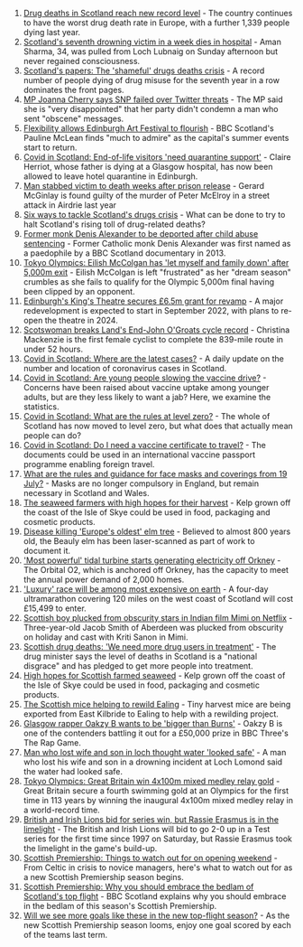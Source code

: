 1. [Drug deaths in Scotland reach new record level](https://www.bbc.co.uk/news/uk-scotland-58024296) - The country continues to have the worst drug death rate in Europe, with a further 1,339 people dying last year.
2. [Scotland's seventh drowning victim in a week dies in hospital](https://www.bbc.co.uk/news/uk-scotland-tayside-central-58026262) - Aman Sharma, 34, was pulled from Loch Lubnaig on Sunday afternoon but never regained consciousness.
3. [Scotland's papers: The 'shameful' drugs deaths crisis](https://www.bbc.co.uk/news/uk-scotland-58038975) - A record number of people dying of drug misuse for the seventh year in a row dominates the front pages.
4. [MP Joanna Cherry says SNP failed over Twitter threats](https://www.bbc.co.uk/news/uk-scotland-edinburgh-east-fife-58025872) - The MP said she is "very disappointed" that her party didn't condemn a man who sent "obscene" messages.
5. [Flexibility allows Edinburgh Art Festival to flourish](https://www.bbc.co.uk/news/uk-scotland-edinburgh-east-fife-58034362) - BBC Scotland's Pauline McLean finds "much to admire" as the capital's summer events start to return.
6. [Covid in Scotland: End-of-life visitors 'need quarantine support'](https://www.bbc.co.uk/news/uk-scotland-glasgow-west-58029986) - Claire Herriot, whose father is dying at a Glasgow hospital, has now been allowed to leave hotel quarantine in Edinburgh.
7. [Man stabbed victim to death weeks after prison release](https://www.bbc.co.uk/news/uk-scotland-glasgow-west-58026264) - Gerard McGinlay is found guilty of the murder of Peter McElroy in a street attack in Airdrie last year
8. [Six ways to tackle Scotland's drugs crisis](https://www.bbc.co.uk/news/uk-scotland-glasgow-west-48921696) - What can be done to try to halt Scotland's rising toll of drug-related deaths?
9. [Former monk Denis Alexander to be deported after child abuse sentencing](https://www.bbc.co.uk/news/uk-scotland-highlands-islands-58025383) - Former Catholic monk Denis Alexander was first named as a paedophile by a BBC Scotland documentary in 2013.
10. [Tokyo Olympics: Eilish McColgan has 'let myself and family down' after 5,000m exit](https://www.bbc.co.uk/sport/olympics/58028833) - Eilish McColgan is left "frustrated" as her "dream season" crumbles as she fails to qualify for the Olympic 5,000m final having been clipped by an opponent.
11. [Edinburgh's King's Theatre secures £6.5m grant for revamp](https://www.bbc.co.uk/news/uk-scotland-edinburgh-east-fife-58026263) - A major redevelopment is expected to start in September 2022, with plans to re-open the theatre in 2024.
12. [Scotswoman breaks Land's End-John O'Groats cycle record](https://www.bbc.co.uk/news/uk-scotland-highlands-islands-58025382) - Christina Mackenzie is the first female cyclist to complete the 839-mile route in under 52 hours.
13. [Covid in Scotland: Where are the latest cases?](https://www.bbc.co.uk/news/uk-scotland-53511877) - A daily update on the number and location of coronavirus cases in Scotland.
14. [Covid in Scotland: Are young people slowing the vaccine drive?](https://www.bbc.co.uk/news/uk-scotland-57915106) - Concerns have been raised about vaccine uptake among younger adults, but are they less likely to want a jab? Here, we examine the statistics.
15. [Covid in Scotland: What are the rules at level zero?](https://www.bbc.co.uk/news/uk-scotland-53166816) - The whole of Scotland has now moved to level zero, but what does that actually mean people can do?
16. [Covid in Scotland: Do I need a vaccine certificate to travel?](https://www.bbc.co.uk/news/uk-scotland-57519070) - The documents could be used in an international vaccine passport programme enabling foreign travel.
17. [What are the rules and guidance for face masks and coverings from 19 July?](https://www.bbc.co.uk/news/health-51205344) - Masks are no longer compulsory in England, but remain necessary in Scotland and Wales.
18. [The seaweed farmers with high hopes for their harvest](https://www.bbc.co.uk/news/uk-scotland-57996627) - Kelp grown off the coast of the Isle of Skye could be used in food, packaging and cosmetic products.
19. [Disease killing 'Europe's oldest' elm tree](https://www.bbc.co.uk/news/uk-scotland-highlands-islands-58013952) - Believed to almost 800 years old, the Beauly elm has been laser-scanned as part of work to document it.
20. ['Most powerful' tidal turbine starts generating electricity off Orkney](https://www.bbc.co.uk/news/uk-scotland-north-east-orkney-shetland-57991351) - The Orbital O2, which is anchored off Orkney, has the capacity to meet the annual power demand of 2,000 homes.
21. ['Luxury' race will be among most expensive on earth](https://www.bbc.co.uk/news/uk-scotland-57975285) - A four-day ultramarathon covering 120 miles on the west coast of Scotland will cost £15,499 to enter.
22. [Scottish boy plucked from obscurity stars in Indian film Mimi on Netflix](https://www.bbc.co.uk/news/uk-scotland-north-east-orkney-shetland-57983621) - Three-year-old Jacob Smith of Aberdeen was plucked from obscurity on holiday and cast with Kriti Sanon in Mimi.
23. [Scottish drug deaths: 'We need more drug users in treatment'](https://www.bbc.co.uk/news/uk-scotland-58029815) - The drug minister says the level of deaths in Scotland is a "national disgrace" and has pledged to get more people into treatment.
24. [High hopes for Scottish farmed seaweed](https://www.bbc.co.uk/news/uk-scotland-58020364) - Kelp grown off the coast of the Isle of Skye could be used in food, packaging and cosmetic products.
25. [The Scottish mice helping to rewild Ealing](https://www.bbc.co.uk/news/uk-scotland-58002484) - Tiny harvest mice are being exported from East Kilbride to Ealing to help with a rewilding project.
26. [Glasgow rapper Oakzy B wants to be 'bigger than Burns'](https://www.bbc.co.uk/news/uk-scotland-57982866) - Oakzy B is one of the contenders battling it out for a £50,000 prize in BBC Three's The Rap Game.
27. [Man who lost wife and son in loch thought water 'looked safe'](https://www.bbc.co.uk/news/uk-scotland-glasgow-west-57968728) - A man who lost his wife and son in a drowning incident at Loch Lomond said the water had looked safe.
28. [Tokyo Olympics: Great Britain win 4x100m mixed medley relay gold](https://www.bbc.co.uk/sport/olympics/58037439) - Great Britain secure a fourth swimming gold at an Olympics for the first time in 113 years by winning the inaugural 4x100m mixed medley relay in a world-record time.
29. [British and Irish Lions bid for series win, but Rassie Erasmus is in the limelight](https://www.bbc.co.uk/sport/rugby-union/58027772) - The British and Irish Lions will bid to go 2-0 up in a Test series for the first time since 1997 on Saturday, but Rassie Erasmus took the limelight in the game's build-up.
30. [Scottish Premiership: Things to watch out for on opening weekend](https://www.bbc.co.uk/sport/football/57995962) - From Celtic in crisis to novice managers, here's what to watch out for as a new Scottish Premiership season begins.
31. [Scottish Premiership: Why you should embrace the bedlam of Scotland's top flight](https://www.bbc.co.uk/sport/football/57821757) - BBC Scotland explains why you should embrace in the bedlam of this season's Scottish Premiership.
32. [Will we see more goals like these in the new top-flight season?](https://www.bbc.co.uk/sport/av/football/58019104) - As the new Scottish Premiership season looms, enjoy one goal scored by each of the teams last term.
